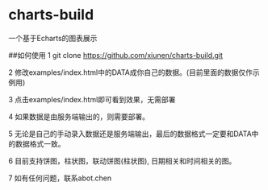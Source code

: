 # charts-build
一个基于Echarts的图表展示

##如何使用
1 git clone https://github.com/xiunen/charts-build.git

2 修改examples/index.html中的DATA成你自己的数据。(目前里面的数据仅作示例用)

3 点击examples/index.html即可看到效果，无需部署

4 如果数据是由服务端输出的，则需要部署。

5 无论是自己的手动录入数据还是服务端输出，最后的数据格式一定要和DATA中的数据格式一致。

6 目前支持饼图，柱状图，联动饼图(柱状图), 日期相关和时间相关的图。

7 如有任何问题，联系abot.chen

